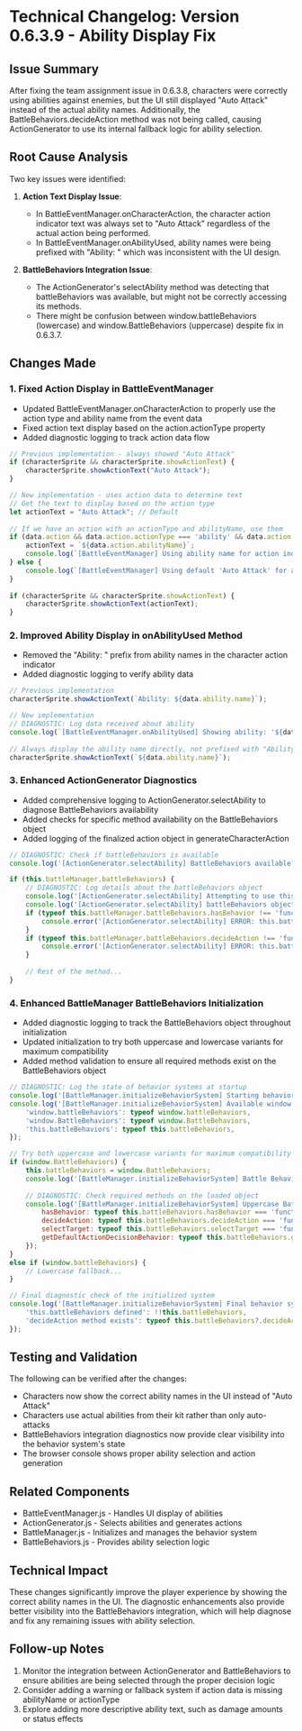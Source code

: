 # Technical Changelog: Version 0.6.3.9 - Ability Display Fix

## Issue Summary
After fixing the team assignment issue in 0.6.3.8, characters were correctly using abilities against enemies, but the UI still displayed "Auto Attack" instead of the actual ability names. Additionally, the BattleBehaviors.decideAction method was not being called, causing ActionGenerator to use its internal fallback logic for ability selection.

## Root Cause Analysis
Two key issues were identified:

1. **Action Text Display Issue**:
   - In BattleEventManager.onCharacterAction, the character action indicator text was always set to "Auto Attack" regardless of the actual action being performed.
   - In BattleEventManager.onAbilityUsed, ability names were being prefixed with "Ability: " which was inconsistent with the UI design.

2. **BattleBehaviors Integration Issue**:
   - The ActionGenerator's selectAbility method was detecting that battleBehaviors was available, but might not be correctly accessing its methods.
   - There might be confusion between window.battleBehaviors (lowercase) and window.BattleBehaviors (uppercase) despite fix in 0.6.3.7.

## Changes Made

### 1. Fixed Action Display in BattleEventManager
- Updated BattleEventManager.onCharacterAction to properly use the action type and ability name from the event data
- Fixed action text display based on the action.actionType property
- Added diagnostic logging to track action data flow

```javascript
// Previous implementation - always showed "Auto Attack"
if (characterSprite && characterSprite.showActionText) {
    characterSprite.showActionText("Auto Attack");
}

// New implementation - uses action data to determine text
// Get the text to display based on the action type
let actionText = "Auto Attack"; // Default
            
// If we have an action with an actionType and abilityName, use them
if (data.action && data.action.actionType === 'ability' && data.action.abilityName) {
    actionText = `${data.action.abilityName}`;
    console.log(`[BattleEventManager] Using ability name for action indicator: ${actionText}`);
} else {
    console.log(`[BattleEventManager] Using default 'Auto Attack' for action indicator due to missing action data`);
}
            
if (characterSprite && characterSprite.showActionText) {
    characterSprite.showActionText(actionText);
}
```

### 2. Improved Ability Display in onAbilityUsed Method
- Removed the "Ability: " prefix from ability names in the character action indicator
- Added diagnostic logging to verify ability data

```javascript
// Previous implementation
characterSprite.showActionText(`Ability: ${data.ability.name}`);

// New implementation
// DIAGNOSTIC: Log data received about ability
console.log(`[BattleEventManager.onAbilityUsed] Showing ability: '${data.ability.name}'`);
                
// Always display the ability name directly, not prefixed with "Ability:"
characterSprite.showActionText(`${data.ability.name}`);
```

### 3. Enhanced ActionGenerator Diagnostics
- Added comprehensive logging to ActionGenerator.selectAbility to diagnose BattleBehaviors availability
- Added checks for specific method availability on the BattleBehaviors object
- Added logging of the finalized action object in generateCharacterAction

```javascript
// DIAGNOSTIC: Check if battleBehaviors is available
console.log('[ActionGenerator.selectAbility] BattleBehaviors available? ', !!this.battleManager.battleBehaviors);

if (this.battleManager.battleBehaviors) {
    // DIAGNOSTIC: Log details about the battleBehaviors object
    console.log('[ActionGenerator.selectAbility] Attempting to use this.battleManager.battleBehaviors. Character actionDecisionLogic:', character.actionDecisionLogic);
    console.log('[ActionGenerator.selectAbility] battleBehaviors object:', this.battleManager.battleBehaviors);
    if (typeof this.battleManager.battleBehaviors.hasBehavior !== 'function') {
        console.error('[ActionGenerator.selectAbility] ERROR: this.battleManager.battleBehaviors.hasBehavior is NOT a function!');
    }
    if (typeof this.battleManager.battleBehaviors.decideAction !== 'function') {
        console.error('[ActionGenerator.selectAbility] ERROR: this.battleManager.battleBehaviors.decideAction is NOT a function!');
    }
    
    // Rest of the method...
}
```

### 4. Enhanced BattleManager BattleBehaviors Initialization
- Added diagnostic logging to track the BattleBehaviors object throughout initialization
- Updated initialization to try both uppercase and lowercase variants for maximum compatibility
- Added method validation to ensure all required methods exist on the BattleBehaviors object

```javascript
// DIAGNOSTIC: Log the state of behavior systems at startup
console.log('[BattleManager.initializeBehaviorSystem] Starting behavior system initialization');
console.log('[BattleManager.initializeBehaviorSystem] Available window behaviors:', {
    'window.battleBehaviors': typeof window.battleBehaviors,
    'window.BattleBehaviors': typeof window.BattleBehaviors,
    'this.battleBehaviors': typeof this.battleBehaviors,
});

// Try both uppercase and lowercase variants for maximum compatibility
if (window.BattleBehaviors) {
    this.battleBehaviors = window.BattleBehaviors;
    console.log('[BattleManager.initializeBehaviorSystem] Battle Behaviors system loaded from window.BattleBehaviors (uppercase)');
    
    // DIAGNOSTIC: Check required methods on the loaded object
    console.log('[BattleManager.initializeBehaviorSystem] Uppercase BattleBehaviors methods:', {
        hasBehavior: typeof this.battleBehaviors.hasBehavior === 'function',
        decideAction: typeof this.battleBehaviors.decideAction === 'function', 
        selectTarget: typeof this.battleBehaviors.selectTarget === 'function',
        getDefaultActionDecisionBehavior: typeof this.battleBehaviors.getDefaultActionDecisionBehavior === 'function'
    });
} 
else if (window.battleBehaviors) {
    // Lowercase fallback...
}

// Final diagnostic check of the initialized system
console.log('[BattleManager.initializeBehaviorSystem] Final behavior system state:', {
    'this.battleBehaviors defined': !!this.battleBehaviors,
    'decideAction method exists': typeof this.battleBehaviors?.decideAction === 'function'
});
```

## Testing and Validation
The following can be verified after the changes:
- Characters now show the correct ability names in the UI instead of "Auto Attack"
- Characters use actual abilities from their kit rather than only auto-attacks
- BattleBehaviors integration diagnostics now provide clear visibility into the behavior system's state
- The browser console shows proper ability selection and action generation

## Related Components
- BattleEventManager.js - Handles UI display of abilities
- ActionGenerator.js - Selects abilities and generates actions
- BattleManager.js - Initializes and manages the behavior system
- BattleBehaviors.js - Provides ability selection logic

## Technical Impact
These changes significantly improve the player experience by showing the correct ability names in the UI. The diagnostic enhancements also provide better visibility into the BattleBehaviors integration, which will help diagnose and fix any remaining issues with ability selection.

## Follow-up Notes
1. Monitor the integration between ActionGenerator and BattleBehaviors to ensure abilities are being selected through the proper decision logic
2. Consider adding a warning or fallback system if action data is missing abilityName or actionType
3. Explore adding more descriptive ability text, such as damage amounts or status effects